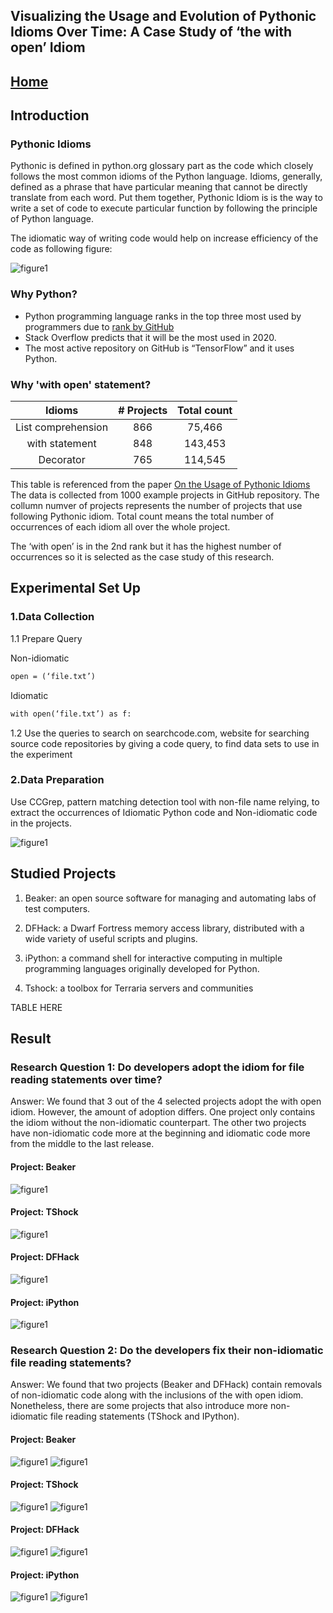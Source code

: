 ## Visualizing the Usage and Evolution of Pythonic Idioms Over Time: A Case Study of ‘the with open’ Idiom

## [Home](https://muict-seru.github.io/iwesep19-idioms/)

## Introduction

### Pythonic Idioms

Pythonic is defined in python.org glossary part as the code which closely follows the most common idioms of the Python language.
Idioms, generally, defined as a phrase that have particular meaning that cannot be directly translate from each word.
Put them together, Pythonic Idiom is is the way to write a set of code to execute particular function by following the principle of Python language.


The idiomatic way of writing code would help on increase efficiency of the code as following figure:

![figure1](https://github.com/MUICT-SERU/iwesep19-idioms/blob/master/Compare.png?raw=true)



### Why Python?

- Python  programming  language  ranks  in  the  top  three  most  used  by programmers due to [rank by GitHub](https://octoverse.github.com/projects#languages)
- Stack Overflow predicts that it will be the most used in 2020.
- The most active repository on GitHub is “TensorFlow” and it uses Python.

### Why 'with open' statement?

|           Idioms           | # Projects |  Total count  |
|:--------------------------:|:----------:|:-------------:|
|    List   comprehension    |     866    |     75,466    |
|     with      statement    |     848    |    143,453    |
|          Decorator         |     765    |    114,545    |

This table is referenced from the paper [On the Usage of Pythonic Idioms](https://www.zora.uzh.ch/id/eprint/156901/1/paper.pdf)
The data is collected from 1000 example projects in GitHub repository. The collumn numver of projects represents the number of projects that use following Pythonic idiom. Total count means the total number of occurrences of each idiom all over the whole project.


The ‘with open’ is in the 2nd rank but it has the highest number of occurrences so it is selected as the case study of this research.


## Experimental Set Up

### 1.Data Collection

1.1 Prepare Query

Non-idiomatic
```markdown
open = (‘file.txt’)
```
Idiomatic
```markdown
with open(‘file.txt’) as f:
```
1.2 Use the queries to search on searchcode.com, website for searching source code repositories by giving a code query,
 to find data sets to use in the experiment

### 2.Data Preparation

Use CCGrep, pattern matching detection tool with non-file name relying, to extract the occurrences of Idiomatic Python code and Non-idiomatic code in the projects.

![figure1](https://github.com/MUICT-SERU/iwesep19-idioms/blob/master/figure/da%20final.png?raw=true)


## Studied Projects

1. Beaker: an open source software for managing and automating labs of test computers.

2. DFHack: a Dwarf Fortress memory access library, distributed with a wide variety of useful scripts and plugins.

3. iPython: a command shell for interactive computing in multiple programming languages originally developed for Python.

4. Tshock: a toolbox for Terraria servers and communities


TABLE HERE


## Result

### Research Question 1: Do developers adopt the idiom for file reading statements over time?

Answer: We found that 3 out of the 4 selected projects adopt the with open idiom. However, the amount of adoption differs. One project only contains the idiom without the non-idiomatic counterpart. The other two projects have non-idiomatic code more at the beginning and idiomatic code more from the middle to the last release. 


#### Project: Beaker
![figure1](https://github.com/MUICT-SERU/iwesep19-idioms/blob/master/figure/BeakerG1.jpg?raw=true)


#### Project: TShock
![figure1](https://github.com/MUICT-SERU/iwesep19-idioms/blob/master/figure/TShockG1.jpg?raw=true)

#### Project: DFHack
![figure1](https://github.com/MUICT-SERU/iwesep19-idioms/blob/master/figure/DFHackG1.jpg?raw=true)

#### Project: iPython
![figure1](https://github.com/MUICT-SERU/iwesep19-idioms/blob/master/figure/IPythonG1.jpg?raw=true)

### Research Question 2: Do the developers fix their non-idiomatic file reading statements?

Answer: We found that two projects (Beaker and DFHack) contain removals of non-idiomatic code along with the inclusions of the with open idiom.  Nonetheless, there are some projects that also introduce more non-idiomatic file reading statements (TShock and IPython).


#### Project: Beaker
![figure1](https://github.com/MUICT-SERU/iwesep19-idioms/blob/master/figure/BeakerG2A.jpg?raw=true)
![figure1](https://github.com/MUICT-SERU/iwesep19-idioms/blob/master/figure/BeakerG2B.jpg?raw=true)

#### Project: TShock
![figure1](https://github.com/MUICT-SERU/iwesep19-idioms/blob/master/figure/TShockG2A.jpg?raw=true)
![figure1](https://github.com/MUICT-SERU/iwesep19-idioms/blob/master/figure/TShockG2B.jpg?raw=true)

#### Project: DFHack
![figure1](https://github.com/MUICT-SERU/iwesep19-idioms/blob/master/figure/DFHackG2A.jpg?raw=true)
![figure1](https://github.com/MUICT-SERU/iwesep19-idioms/blob/master/figure/DFHackG2B.jpg?raw=true)

#### Project: iPython
![figure1](https://github.com/MUICT-SERU/iwesep19-idioms/blob/master/figure/iPython2A.jpg?raw=true)
![figure1](https://github.com/MUICT-SERU/iwesep19-idioms/blob/master/figure/iPythonG2B.jpg?raw=true)

      


